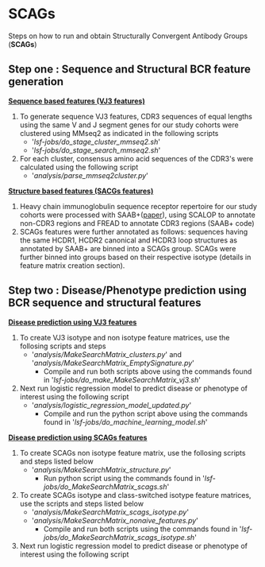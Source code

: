 # SCAGs
Steps on how to run and obtain Structurally Convergent Antibody Groups (**SCAGs**)

## Step one : Sequence and Structural BCR feature generation
<ins> **Sequence based features (VJ3 features)**</ins>
1. To generate sequence VJ3 features, CDR3 sequences of equal lengths using the same V and J segment genes for our study cohorts were clustered using MMseq2 as indicated in the following scripts
    - '_lsf-jobs/do_stage_cluster_mmseq2.sh_'
    - '_lsf-jobs/do_stage_search_mmseq2.sh_'
3. For each cluster, consensus amino acid sequences of the CDR3's were calculated using the following script
    - '_analysis/parse_mmseq2cluster.py_'
   
<ins> **Structure based features (SACGs features)**</ins>
1. Heavy chain immunoglobulin sequence receptor repertoire for our study cohorts were processed with SAAB+([paper](https://pubmed.ncbi.nlm.nih.gov/20034110/)), using SCALOP to annotate non-CDR3 regions and FREAD to annotate CDR3 regions (SAAB+ code)
2. SCAGs features were further annotated as follows: sequences having the same HCDR1, HCDR2 canonical and HCDR3 loop structures as annotated by SAAB+ are binned into a SCAGs group. SCAGs were further binned into groups based on their respective isotype (details in feature matrix creation section).

## Step two : Disease/Phenotype prediction using BCR sequence and structural features
<ins> **Disease prediction using VJ3 features**</ins>
1. To create VJ3 isotype and non isotype feature matrices, use the follosing scripts and steps
    - '_analysis/MakeSearchMatrix_clusters.py_' and '_analysis/MakeSearchMatrix_EmptySignature.py_'
        - Compile and run both scripts above using the commands found in '_lsf-jobs/do_make_MakeSearchMatrix_vj3.sh_'
2. Next run logistic regression model to predict disease or phenotype of interest using the following script
    - '_analysis/logistic_regression_model_updated.py_'
         - Compile and run the python script above using the commands found in '_lsf-jobs/do_machine_learning_model.sh_'

<ins> **Disease prediction using SCAGs features**</ins>
1. To create SCAGs non isotype feature matrix, use the follosing scripts and steps listed below
     - '_analysis/MakeSearchMatrix_structure.py_'
          - Run python script using the commands found in '_lsf-jobs/do_MakeSearchMatrix_scags.sh_'
2. To create SCAGs isotype and class-switched isotype feature matrices, use the scripts and steps listed below
    - '_analysis/MakeSearchMatrix_scags_isotype.py_'
    - '_analysis/MakeSearchMatrix_nonaive_features.py_'
         - Compile and run both scripts using the commands found in '_lsf-jobs/do_MakeSearchMatrix_scags_isotype.sh_'
3. Next run logistic regression model to predict disease or phenotype of interest using the following script

   
